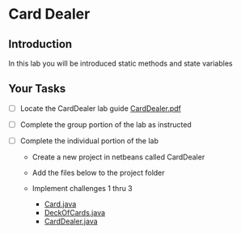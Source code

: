 # Card Dealer

## Introduction
In this lab you will be introduced static methods and state variables

## Your Tasks

- [ ] Locate the CardDealer lab guide [CardDealer.pdf](CardDealer.pdf)

- [ ] Complete the group portion of the lab as instructed

- [ ] Complete the individual portion of the lab

	* Create a new project in netbeans called CardDealer
	* Add the files below to the project folder
	* Implement challenges 1 thru 3
	
		- [Card.java](Card.java)
		- [DeckOfCards.java](DeckOfCards.java) 
		- [CardDealer.java](CardDealer.java)



